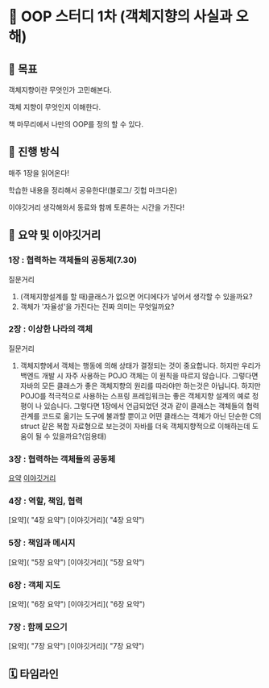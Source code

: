 # 📔 OOP 스터디 1차 (객체지향의 사실과 오해)
## 🎯 목표
객체지향이란 무엇인가 고민해본다.

객체 지향이 무엇인지 이해한다.

책 마무리에서 나만의 OOP를 정의 할 수 있다.
## 🙋 진행 방식
매주 1장을 읽어온다!

학습한 내용을 정리해서 공유한다!(블로그/ 깃헙 마크다운)

이야깃거리 생각해와서 동료와 함께 토론하는 시간을 가진다!

## 💬 요약 및 이야깃거리
### 1장 : 협력하는 객체들의 공동체(7.30)
질문거리
1. (객체지향설계를 할 때)클래스가 없으면 어디에다가 넣어서 생각할 수 있을까요?
2. 객체가 '자율성'을 가진다는 진짜 의미는 무엇일까요?


### 2장 : 이상한 나라의 객체
질문거리
1. 객체지향에서 객체는 행동에 의해 상태가 결정되는 것이 중요합니다. 하지만 우리가 백엔드 개발 시 자주 사용하는 POJO 객체는 이 원칙을 따르지 않습니다. 그렇다면 자바의 모든 클래스가 좋은 객체지향의 원리를 따라야만 하는것은 아닙니다. 하지만 POJO를 적극적으로 사용하는 스프링 프레임워크는 좋은 객체지향 설계의 예로 정평이 나 있습니다. 그렇다면 1장에서 언급되었던 것과 같이 클래스는 객체들의 협력 관계를 코드로 옮기는 도구에 불과할 뿐이고 어떤 클래스는 객체가 아닌 단순한 C의 struct 같은 복합 자료형으로 보는것이 자바를 더욱 객체지향적으로 이해하는데 도움이 될 수 있을까요?(임용태)


### 3장 : 협력하는 객체들의 공동체
[요약](https://github.com/zerobaseCodingstudy/OOP-Study/wiki/3%EC%9E%A5-%EC%9A%94%EC%95%BD "3장 요약")
[이야깃거리](https://github.com/zerobaseCodingstudy/OOP-Study/wiki/3%EC%9E%A5-%EC%9D%B4%EC%95%BC%EA%B9%83%EA%B1%B0%EB%A6%AC "3장 요약")



### 4장 : 역할, 책임, 협력
[요약]( "4장 요약")
[이야깃거리]( "4장 요약")


### 5장 : 책임과 메시지
[요약]( "5장 요약")
[이야깃거리]( "5장 요약")

### 6장 : 객체 지도
[요약]( "6장 요약")
[이야깃거리]( "6장 요약")

### 7장 : 함께 모으기
[요약]( "7장 요약")
[이야깃거리]( "7장 요약")

## 🗓️ 타임라인

